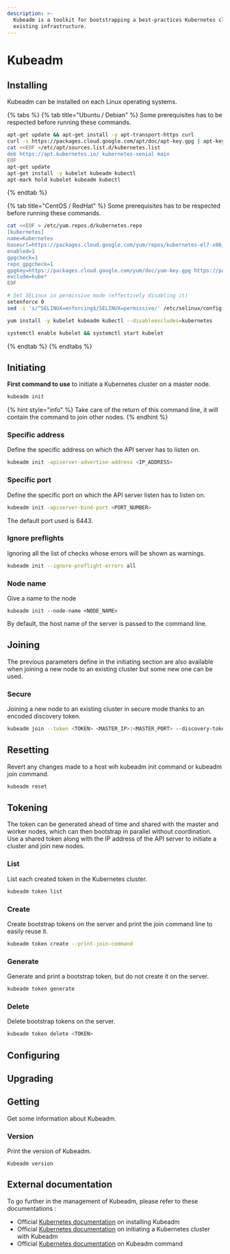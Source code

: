 ```yaml
---
description: >-
  Kubeadm is a toolkit for bootstrapping a best-practices Kubernetes cluster on
  existing infrastructure.
---
```


# Kubeadm

## Installing

Kubeadm can be installed on each Linux operating systems.

{% tabs %}
{% tab title="Ubuntu / Debian" %}
Some prerequisites has to be respected before running these commands.

```bash
apt-get update && apt-get install -y apt-transport-https curl
curl -s https://packages.cloud.google.com/apt/doc/apt-key.gpg | apt-key add -
cat <<EOF >/etc/apt/sources.list.d/kubernetes.list
deb https://apt.kubernetes.io/ kubernetes-xenial main
EOF
apt-get update
apt-get install -y kubelet kubeadm kubectl
apt-mark hold kubelet kubeadm kubectl
```
{% endtab %}

{% tab title="CentOS / RedHat" %}
Some prerequisites has to be respected before running these commands.

```bash
cat <<EOF > /etc/yum.repos.d/kubernetes.repo
[kubernetes]
name=Kubernetes
baseurl=https://packages.cloud.google.com/yum/repos/kubernetes-el7-x86_64
enabled=1
gpgcheck=1
repo_gpgcheck=1
gpgkey=https://packages.cloud.google.com/yum/doc/yum-key.gpg https://packages.cloud.google.com/yum/doc/rpm-package-key.gpg
exclude=kube*
EOF

# Set SELinux in permissive mode (effectively disabling it)
setenforce 0
sed -i 's/^SELINUX=enforcing$/SELINUX=permissive/' /etc/selinux/config

yum install -y kubelet kubeadm kubectl --disableexcludes=kubernetes

systemctl enable kubelet && systemctl start kubelet
```
{% endtab %}
{% endtabs %}

## Initiating

**First command to use** to initiate a Kubernetes cluster on a master node.

```bash
kubeadm init
```

{% hint style="info" %}
Take care of the return of this command line, it will contain the command to join other nodes.
{% endhint %}

### Specific address

Define the specific address on which the API server has to listen on.

```bash
kubeadm init -apiserver-advertise-address <IP_ADDRESS>
```

### Specific port

Define the specific port on which the API server listen has to listen on.

```bash
kubeadm init -apiserver-bind-port <PORT_NUMBER>
```

The default port used is 6443.

### Ignore preflights

Ignoring all the list of checks whose errors will be shown as warnings.

```bash
kubeadm init --ignore-preflight-errors all
```

### Node name

Give a name to the node

```text
kubeadm init --node-name <NODE_NAME>
```

By default, the host name of the server is passed to the command line.

## Joining

The previous parameters define in the initiating section are also available when joining a new node to an existing cluster but some new one can be used.

### Secure

Joining a new node to an existing cluster in secure mode thanks to an encoded discovery token.

```bash
kubeadm join --token <TOKEN> <MASTER_IP>:<MASTER_PORT> --discovery-token-ca-cert-hash sha256:<HASH>
```

## Resetting

Revert any changes made to a host wih kubeadm init command or kubeadm join command.

```bash
kubeadm reset
```

## Tokening

The token can be generated ahead of time and shared with the master and worker nodes, which can then bootstrap in parallel without coordination. Use a shared token along with the IP address of the API server to initiate a cluster and join new nodes.

### List

List each created token in the Kubernetes cluster.

```bash
kubeadm token list
```

### Create

Create bootstrap tokens on the server and print the join command line to easily reuse it.

```bash
kubeadm token create --print-join-command
```

### Generate

Generate and print a bootstrap token, but do not create it on the server.

```bash
kubeadm token generate
```

### Delete

Delete bootstrap tokens on the server.

```bash
kubeadm token delete <TOKEN>
```

## Configuring



## Upgrading

## Getting

Get some information about Kubeadm.

### Version

Print the version of Kubeadm.

```text
Kubeadm version
```

## External documentation

To go further in the management of Kubeadm, please refer to these documentations :

* Official [Kubernetes documentation](https://kubernetes.io/docs/setup/independent/install-kubeadm/) on installing Kubeadm
* Official [Kubernetes documentation](https://kubernetes.io/docs/setup/independent/create-cluster-kubeadm/) on initiating a Kubernetes cluster with Kubeadm
* Official [Kubernetes documentation](https://kubernetes.io/docs/reference/setup-tools/kubeadm/kubeadm/) on Kubeadm command



